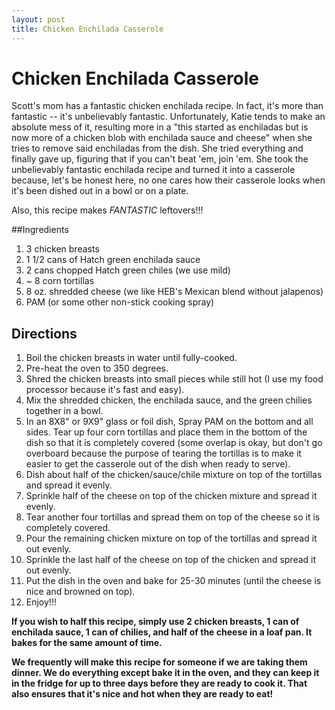 ```yaml
---
layout: post
title: Chicken Enchilada Casserole
---
```


# Chicken Enchilada Casserole
Scott's mom has a fantastic chicken enchilada recipe. In fact, it's more than fantastic -- it's unbelievably fantastic. Unfortunately,
Katie tends to make an absolute mess of it, resulting more in a "this started as enchiladas but is now more of a chicken blob with
enchilada sauce and cheese" when she tries to remove said enchiladas from the dish. She tried everything and finally gave up, figuring that
if you can't beat 'em, join 'em. She took the unbelievably fantastic enchilada recipe and turned it into a casserole because, let's 
be honest here, no one cares how their casserole looks when it's been dished out in a bowl or on a plate. 

Also, this recipe makes *FANTASTIC* leftovers!!!

##Ingredients 
1. 3 chicken breasts
1. 1 1/2 cans of Hatch green enchilada sauce
1. 2 cans chopped Hatch green chiles (we use mild)
1. ~ 8 corn tortillas
1. 8 oz. shredded cheese (we like HEB's Mexican blend without jalapenos)
1. PAM (or some other non-stick cooking spray)

## Directions
1. Boil the chicken breasts in water until fully-cooked. 
1. Pre-heat the oven to 350 degrees.
1. Shred the chicken breasts into small pieces while still hot (I use my food processor because it's fast and easy).
1. Mix the shredded chicken, the enchilada sauce, and the green chilies together in a bowl.
1. In an 8X8" or 9X9" glass or foil dish, Spray PAM on the bottom and all sides. Tear up four corn tortillas and place them in the bottom
of the dish so that it is completely covered (some overlap is okay, but don't go overboard because the purpose of tearing the tortillas is 
to make it easier to get the casserole out of the dish when ready to serve).
1. Dish about half of the chicken/sauce/chile mixture on top of the tortillas and spread it evenly.
1. Sprinkle half of the cheese on top of the chicken mixture and spread it evenly.
1. Tear another four tortillas and spread them on top of the cheese so it is completely covered.
1. Pour the remaining chicken mixture on top of the tortillas and spread it out evenly.
1. Sprinkle the last half of the cheese on top of the chicken and spread it out evenly.
1. Put the dish in the oven and bake for 25-30 minutes (until the cheese is nice and browned on top). 
1. Enjoy!!!

**If you wish to half this recipe, simply use 2 chicken breasts, 1 can of enchilada sauce, 1 can of chilies, and half of the cheese
in a loaf pan. It bakes for the same amount of time.**

**We frequently will make this recipe for someone if we are taking them dinner. We do everything except bake it in the oven, and they
can keep it in the fridge for up to three days before they are ready to cook it. That also ensures that it's nice and hot when they
are ready to eat!**